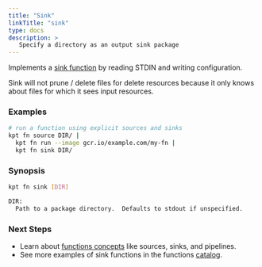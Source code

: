 ```yaml
---
title: "Sink"
linkTitle: "sink"
type: docs
description: >
   Specify a directory as an output sink package
---
```


<!--mdtogo:Short
    Specify a directory as an output sink package
-->

Implements a [sink function] by reading STDIN and writing configuration.

Sink will not prune / delete files for delete resources because it only knows
about files for which it sees input resources.

### Examples

<!--mdtogo:Examples-->

```sh
# run a function using explicit sources and sinks
kpt fn source DIR/ |
  kpt fn run --image gcr.io/example.com/my-fn |
  kpt fn sink DIR/
```

<!--mdtogo-->

### Synopsis

<!--mdtogo:Long-->

```sh
kpt fn sink [DIR]

DIR:
  Path to a package directory.  Defaults to stdout if unspecified.
```

<!--mdtogo-->

### Next Steps

- Learn about [functions concepts] like sources, sinks, and pipelines.
- See more examples of sink functions in the functions [catalog].

[sink function]: ../../../concepts/functions/#sink-function
[functions concepts]: ../../../concepts/functions/
[catalog]: ../../../guides/consumer/function/catalog/sinks/
